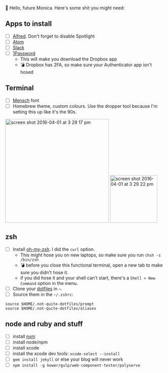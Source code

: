 💁 Hello, future Monica. Here's some shit you might need:

## Apps to install

- [ ] [Alfred](https://www.alfredapp.com/). Don't forget to disable Spotlight
- [ ] [Atom](https://atom.io)
- [ ] [Slack](https://slack.com)
- [ ] [1Password](https://1password.com/)
    - This will make you download the Dropbox app
    - 💣 Dropbox has 2FA, so make sure your Authenticator app isn't hosed

## Terminal
- [ ] [Mensch](http://robey.lag.net/2010/06/21/mensch-font.html) font
- [ ] Homebrew theme, custom colours. Use the dropper tool because I'm setting this up like it's the 90s.
<img width="326" alt="screen shot 2016-04-01 at 3 29 17 pm" src="https://cloud.githubusercontent.com/assets/1369170/14221858/f6610220-f81e-11e5-8c97-12f4f62c0cbe.png">
<img width="149" alt="screen shot 2016-04-01 at 3 29 22 pm" src="https://cloud.githubusercontent.com/assets/1369170/14221865/043e22ec-f81f-11e5-8728-e067ee93147e.png">

## zsh
- [ ] Install [oh-my-zsh](https://github.com/robbyrussell/oh-my-zsh). I did the `curl` option.
    - This might hose you on new laptops, so make sure you run `chsh -s /bin/zsh`
    - 💣 before you close this functional terminal, open a new tab to make sure you didn't hose it.
    - if you did hose it and your shell can't start, there's a `Shell > New Command` option in the menu.
- [ ] Clone your [dotfiles](https://github.com/notwaldorf/.not-quite.dotfiles) in `~`. 
- [ ] Source them in the `~/.zshrc`:
```
source $HOME/.not-quite-dotfiles/prompt
source $HOME/.not-quite-dotfiles/aliases
```

## node and ruby and stuff
- [ ] install [nvm](https://github.com/creationix/nvm)
- [ ] install node/npm
- [ ] install xcode
- [ ] install the xcode dev tools: `xcode-select --install`
- [ ] `gem install jekyll` or else your blog will never work
- [ ] `npm install -g bower/gulp/web-component-tester/polyserve`
